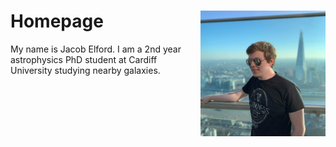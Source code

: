 # Homepage <img src="./assets/Profile.jpg" align="right" alt="Profile" width="200">

My name is Jacob Elford. I am a 2nd year astrophysics PhD student at Cardiff University studying nearby galaxies.


